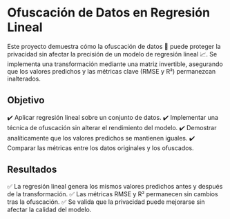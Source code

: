 # Ofuscación de Datos en Regresión Lineal 
Este proyecto demuestra cómo la ofuscación de datos 🔏 puede proteger la privacidad sin afectar la precisión de un modelo de regresión lineal 📈. Se implementa una transformación mediante una matriz invertible, asegurando que los valores predichos y las métricas clave (RMSE y R²) permanezcan inalterados.

## Objetivo
✔️ Aplicar regresión lineal sobre un conjunto de datos.
✔️ Implementar una técnica de ofuscación sin alterar el rendimiento del modelo.
✔️ Demostrar analíticamente que los valores predichos se mantienen iguales.
✔️ Comparar las métricas entre los datos originales y los ofuscados.

## Resultados
✅ La regresión lineal genera los mismos valores predichos antes y después de la transformación.
✅ Las métricas RMSE y R² permanecen sin cambios tras la ofuscación.
✅ Se valida que la privacidad puede mejorarse sin afectar la calidad del modelo.
